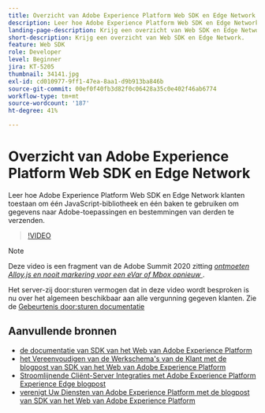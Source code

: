```yaml
---
title: Overzicht van Adobe Experience Platform Web SDK en Edge Network
description: Leer hoe Adobe Experience Platform Web SDK en Edge Network klanten toestaan om één JavaScript-bibliotheek en één baken te gebruiken om gegevens naar Adobe-toepassingen en bestemmingen van derden te verzenden.
landing-page-description: Krijg een overzicht van Web SDK en Edge Network.
short-description: Krijg een overzicht van Web SDK en Edge Network.
feature: Web SDK
role: Developer
level: Beginner
jira: KT-5205
thumbnail: 34141.jpg
exl-id: cd010977-9ff1-47ea-8aa1-d9b913ba846b
source-git-commit: 00ef0f40fb3d82f0c06428a35c0e402f46ab6774
workflow-type: tm+mt
source-wordcount: '187'
ht-degree: 41%

---
```


# Overzicht van Adobe Experience Platform Web SDK en Edge Network

Leer hoe Adobe Experience Platform Web SDK en Edge Network klanten toestaan om één JavaScript-bibliotheek en één baken te gebruiken om gegevens naar Adobe-toepassingen en bestemmingen van derden te verzenden.

>[!VIDEO](https://video.tv.adobe.com/v/34141?learn=on)

>[!NOTE]
>
>Deze video is een fragment van de Adobe Summit 2020 zitting *[ontmoeten Alloy.js en nooit markering voor een eVar of Mbox opnieuw ](https://business.adobe.com/summit/2020/with-alloy-js-never-tag-for-an-evar-or-mbox-again.html)*.
>
>Het server-zij door:sturen vermogen dat in deze video wordt besproken is nu over het algemeen beschikbaar aan alle vergunning gegeven klanten. Zie de [ Gebeurtenis door:sturen documentatie ](https://experienceleague.adobe.com/docs/experience-platform/tags/event-forwarding/overview.html)

## Aanvullende bronnen

* [ de documentatie van SDK van het Web van Adobe Experience Platform ](https://experienceleague.adobe.com/docs/experience-platform/edge/home.html)
* [ het Vereenvoudigen van de Werkschema&#39;s van de Klant met de blogpost van SDK van het Web van Adobe Experience Platform ](https://medium.com/adobetech/simplifying-customer-workflows-with-adobe-experience-platform-web-sdk-4e54fe134f4a)
* [ Stroomlijnende Cliënt-Server Integraties met Adobe Experience Platform Experience Edge blogpost ](https://medium.com/adobetech/streamlining-client-server-integrations-with-adobe-experience-platform-experience-edge-1caaef887172)
* [ verenigt Uw Diensten van Adobe Experience Platform met de blogpost van SDK van het Web van Adobe Experience Platform ](https://medium.com/adobetech/unify-your-adobe-experience-platform-services-with-adobe-experience-platform-web-sdk-75cf6851a9fc)
